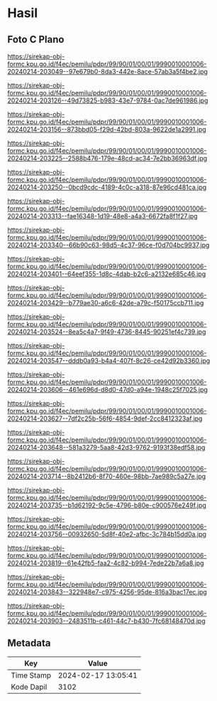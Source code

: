 # Hasil

## Foto C Plano

https://sirekap-obj-formc.kpu.go.id/f4ec/pemilu/pdpr/99/90/01/00/01/9990010001006-20240214-203049--97e679b0-8da3-442e-8ace-57ab3a5f4be2.jpg

https://sirekap-obj-formc.kpu.go.id/f4ec/pemilu/pdpr/99/90/01/00/01/9990010001006-20240214-203126--49d73825-b983-43e7-9784-0ac7de961986.jpg

https://sirekap-obj-formc.kpu.go.id/f4ec/pemilu/pdpr/99/90/01/00/01/9990010001006-20240214-203156--873bbd05-f29d-42bd-803a-9622de1a2991.jpg

https://sirekap-obj-formc.kpu.go.id/f4ec/pemilu/pdpr/99/90/01/00/01/9990010001006-20240214-203225--2588b476-179e-48cd-ac34-7e2bb36963df.jpg

https://sirekap-obj-formc.kpu.go.id/f4ec/pemilu/pdpr/99/90/01/00/01/9990010001006-20240214-203250--0bcd9cdc-4189-4c0c-a318-87e96cd481ca.jpg

https://sirekap-obj-formc.kpu.go.id/f4ec/pemilu/pdpr/99/90/01/00/01/9990010001006-20240214-203313--fae16348-1d19-48e8-a4a3-6672fa8f1f27.jpg

https://sirekap-obj-formc.kpu.go.id/f4ec/pemilu/pdpr/99/90/01/00/01/9990010001006-20240214-203340--66b90c63-98d5-4c37-96ce-f0d704bc9937.jpg

https://sirekap-obj-formc.kpu.go.id/f4ec/pemilu/pdpr/99/90/01/00/01/9990010001006-20240214-203401--64eef355-1d8c-4dab-b2c6-a2132e685c46.jpg

https://sirekap-obj-formc.kpu.go.id/f4ec/pemilu/pdpr/99/90/01/00/01/9990010001006-20240214-203429--b779ae30-a6c6-42de-a79c-f50175ccb711.jpg

https://sirekap-obj-formc.kpu.go.id/f4ec/pemilu/pdpr/99/90/01/00/01/9990010001006-20240214-203524--8ea5c4a7-9f49-4736-8445-90251ef4c739.jpg

https://sirekap-obj-formc.kpu.go.id/f4ec/pemilu/pdpr/99/90/01/00/01/9990010001006-20240214-203547--dddb0a93-b4a4-407f-8c26-ce42d92b3360.jpg

https://sirekap-obj-formc.kpu.go.id/f4ec/pemilu/pdpr/99/90/01/00/01/9990010001006-20240214-203606--461e696d-d8d0-47d0-a94e-1948c25f7025.jpg

https://sirekap-obj-formc.kpu.go.id/f4ec/pemilu/pdpr/99/90/01/00/01/9990010001006-20240214-203627--7df2c25b-56f6-4854-9def-2cc8412323af.jpg

https://sirekap-obj-formc.kpu.go.id/f4ec/pemilu/pdpr/99/90/01/00/01/9990010001006-20240214-203648--581a3279-5aa8-42d3-9762-9193f38edf58.jpg

https://sirekap-obj-formc.kpu.go.id/f4ec/pemilu/pdpr/99/90/01/00/01/9990010001006-20240214-203714--8b2412b6-8f70-460e-98bb-7ae989c5a27e.jpg

https://sirekap-obj-formc.kpu.go.id/f4ec/pemilu/pdpr/99/90/01/00/01/9990010001006-20240214-203735--b1d62192-9c5e-4796-b80e-c900576e249f.jpg

https://sirekap-obj-formc.kpu.go.id/f4ec/pemilu/pdpr/99/90/01/00/01/9990010001006-20240214-203756--00932650-5d8f-40e2-afbc-3c784b15dd0a.jpg

https://sirekap-obj-formc.kpu.go.id/f4ec/pemilu/pdpr/99/90/01/00/01/9990010001006-20240214-203819--61e42fb5-faa2-4c82-b994-7ede22b7a6a8.jpg

https://sirekap-obj-formc.kpu.go.id/f4ec/pemilu/pdpr/99/90/01/00/01/9990010001006-20240214-203843--322948e7-c975-4256-95de-816a3bac17ec.jpg

https://sirekap-obj-formc.kpu.go.id/f4ec/pemilu/pdpr/99/90/01/00/01/9990010001006-20240214-203903--2483511b-c461-44c7-b430-7fc68148470d.jpg


## Metadata

| Key        | Value               |
| ---------- | ------------------- |
| Time Stamp | 2024-02-17 13:05:41 |
| Kode Dapil | 3102                |



